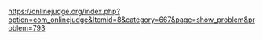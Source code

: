 https://onlinejudge.org/index.php?option=com_onlinejudge&Itemid=8&category=667&page=show_problem&problem=793